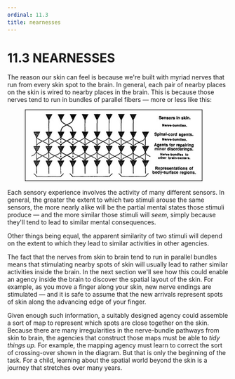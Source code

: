 ```yaml
---
ordinal: 11.3
title: nearnesses
---
```


# 11.3 NEARNESSES 

<p>The reason our skin can feel is because we're built with myriad nerves that run from every skin spot to the brain. In general, each pair of nearby places on the skin is wired to nearby places in the brain. This is because those nerves tend to run in bundles of parallel fibers &mdash; more or less like this:</p>
<figure><img src="../images/ch11/11-2.png"/></figure>
<p>Each sensory experience involves the activity of many different sensors. In general, the greater the extent to which two stimuli arouse the same sensors, the more nearly alike will be the partial mental states those stimuli produce &mdash; and the more similar those stimuli will <em>seem,</em> simply because they'll tend to lead to similar mental consequences.</p>
<p>Other things being equal, the apparent similarity of two stimuli will depend on the extent to which they lead to similar activities in other agencies.</p>
<p>The fact that the nerves from skin to brain tend to run in parallel bundles means that stimulating nearby spots of skin will usually lead to rather similar activities inside the brain. In the next section we'll see how this could enable an agency inside the brain to discover the spatial layout of the skin. For example, as you move a finger along your skin, new nerve endings are stimulated &mdash; and it is safe to assume that the new arrivals represent spots of skin along the advancing edge of your finger.</p>
<p>Given enough such information, a suitably designed agency could assemble a sort of map to represent which spots are close together on the skin. Because there are many irregularities in the nerve-bundle pathways from skin to brain, the agencies that construct those maps must be able to <em>tidy things up.</em> For example, the mapping agency must learn to correct the sort of crossing-over shown in the diagram. But that is only the beginning of the task. For a child, learning about the spatial world beyond the skin is a journey that stretches over many years.</p>